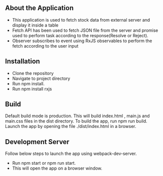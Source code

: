
<h2>About the Application</h2>

<ul>
<li>This application is used to fetch stock data from external server and display it inside a table</li>
<li>Fetch API has been used to fetch JSON file from the server and promise used to perform task according to the response(Resolve or Reject).</li>
<li>Observer subscribes to event using RxJS observables to perform the fetch according to the user input</li>
</ul>
<h2>Installation</h2>

<ul>
<li>Clone the repository</li>
<li>Navigate to project directory</li>
<li>Run npm install.</li>
<li>Run npm install rxjs</li>
</ul>

<h2>Build</h2>

Default build mode is production. This will build index.html , main.js and main.css files in the dist directory.
To build the app, run npm run build.
Launch the app by opening the file ./dist/index.html in a browser.

<h2>Development Server</h2>
Follow below steps to launch the app using webpack-dev-server.
<ul>
<li>Run npm start or npm run start.</li>
<li>This will open the app on a browser window.</li>
</ul>